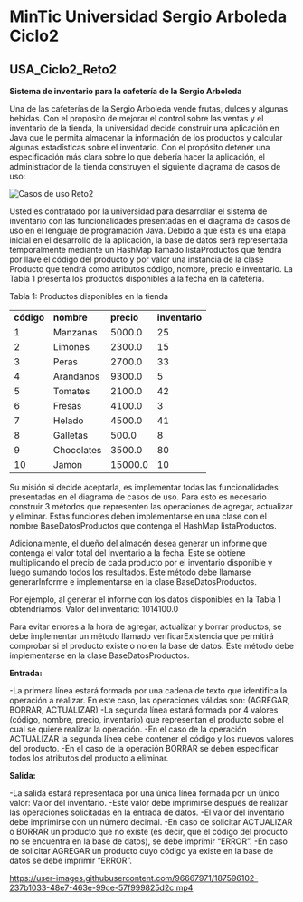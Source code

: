 # MinTic Universidad Sergio Arboleda Ciclo2
## USA_Ciclo2_Reto2

<strong>Sistema de inventario para la cafetería de la Sergio Arboleda</strong>

Una de las cafeterías de la Sergio Arboleda vende frutas, dulces y algunas bebidas. Con el propósito de mejorar el control sobre las ventas y el inventario de la tienda, la universidad decide construir
una aplicación en Java que le permita almacenar la información de los productos y calcular algunas estadísticas sobre el inventario. Con el propósito detener una especificación más clara sobre lo que
debería hacer la aplicación, el administrador de la tienda construyen el siguiente diagrama de casos de uso:

![Casos de uso Reto2](https://user-images.githubusercontent.com/96667971/187594639-db6555ef-0e01-4cf3-badf-d8011c77b833.png)

Usted es contratado por la universidad para desarrollar el sistema de inventario con las funcionalidades presentadas en el diagrama de casos de uso en el lenguaje de programación Java.
Debido a que esta es una etapa inicial en el desarrollo de la aplicación, la base de datos será representada temporalmente mediante un HashMap llamado listaProductos que tendrá por
llave el código del producto y por valor una instancia de la clase Producto que tendrá como atributos código, nombre, precio e inventario. La Tabla 1 presenta los productos
disponibles a la fecha en la cafetería.

Tabla 1: Productos disponibles en la tienda

<table>
  <tr>
    <td><strong>código</strong></td>
    <td><strong>nombre</strong></td>
    <td><strong>precio</strong></td>
    <td><strong>inventario</strong></td>
  </tr>
  <tr>
    <td>1</td>
    <td>Manzanas</td>
    <td>5000.0</td>
    <td>25</td>
  </tr>
  <tr>
    <td>2</td>
    <td>Limones</td>
    <td>2300.0</td>
    <td>15</td>
  </tr>
    <tr>
    <td>3</td>
    <td>Peras</td>
    <td>2700.0</td>
    <td>33</td>
  </tr>
    <tr>
    <td>4</td>
    <td>Arandanos</td>
    <td>9300.0</td>
    <td>5</td>
  </tr>
    <tr>
    <td>5</td>
    <td>Tomates</td>
    <td>2100.0</td>
    <td>42</td>
  </tr>
    <tr>
    <td>6</td>
    <td>Fresas</td>
    <td>4100.0</td>
    <td>3</td>
  </tr>
    <tr>
    <td>7</td>
    <td>Helado</td>
    <td>4500.0</td>
    <td>41</td>
  </tr>
  </tr>
    <tr>
    <td>8</td>
    <td>Galletas</td>
    <td>500.0</td>
    <td>8</td>
  </tr>
  </tr>
    <tr>
    <td>9</td>
    <td>Chocolates</td>
    <td>3500.0</td>
    <td>80</td>
  </tr>
  </tr>
    <tr>
    <td>10</td>
    <td>Jamon</td>
    <td>15000.0</td>
    <td>10</td>
  </tr>
</table>

Su misión si decide aceptarla, es implementar todas las funcionalidades presentadas en el diagrama de casos de uso. Para esto es necesario construir 3 métodos que representen las operaciones de agregar,
actualizar y eliminar. Estas funciones deben implementarse en una clase con el nombre BaseDatosProductos que contenga el HashMap listaProductos.


Adicionalmente, el dueño del almacén desea generar un informe que contenga el valor total del inventario a la fecha. Este se obtiene multiplicando el precio de cada producto por el inventario
disponible y luego sumando todos los resultados. Este método debe llamarse generarInforme e implementarse en la clase BaseDatosProductos.

Por ejemplo, al generar el informe con los datos disponibles en la Tabla 1 obtendríamos: Valor del inventario: 1014100.0

Para evitar errores a la hora de agregar, actualizar y borrar productos, se debe implementar un método llamado verificarExistencia que permitirá comprobar si el producto existe o no en
la base de datos. Este método debe implementarse en la clase BaseDatosProductos.

<strong>Entrada:</strong>

-La primera línea estará formada por una cadena de texto que identifica la operación a realizar. En este caso, las operaciones válidas son: (AGREGAR, BORRAR, ACTUALIZAR)
-La segunda línea estará formada por 4 valores (código, nombre, precio, inventario) que representan el producto sobre el cual se quiere realizar la operación.
-En el caso de la operación ACTUALIZAR la segunda línea debe contener el código y los nuevos valores del producto.
-En el caso de la operación BORRAR se deben especificar todos los atributos del producto a eliminar.

<strong>Salida:</strong>

-La salida estará representada por una única línea formada por un único valor: Valor del inventario.
-Este valor debe imprimirse después de realizar las operaciones solicitadas en la entrada de datos.
-El valor del inventario debe imprimirse con un número decimal.
-En caso de solicitar ACTUALIZAR o BORRAR un producto que no existe (es decir, que el código del producto no se encuentra en la base de datos), se debe imprimir “ERROR”.
-En caso de solicitar AGREGAR un producto cuyo código ya existe en la base de datos se debe imprimir “ERROR”.



https://user-images.githubusercontent.com/96667971/187596102-237b1033-48e7-463e-99ce-57f999825d2c.mp4












